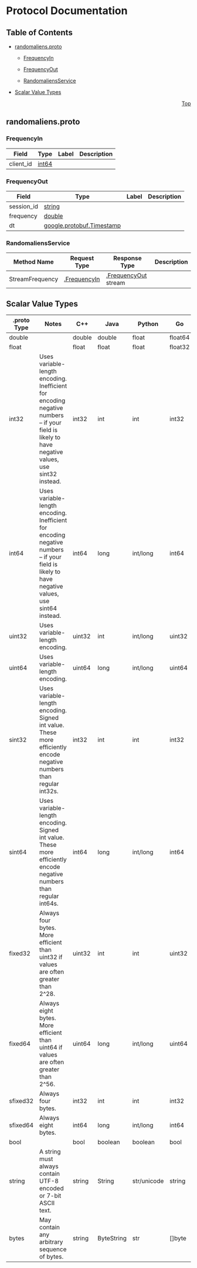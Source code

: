 # Protocol Documentation
<a name="top"></a>

## Table of Contents

- [randomaliens.proto](#randomaliens-proto)
    - [FrequencyIn](#-FrequencyIn)
    - [FrequencyOut](#-FrequencyOut)
  
    - [RandomaliensService](#-RandomaliensService)
  
- [Scalar Value Types](#scalar-value-types)



<a name="randomaliens-proto"></a>
<p align="right"><a href="#top">Top</a></p>

## randomaliens.proto



<a name="-FrequencyIn"></a>

### FrequencyIn



| Field | Type | Label | Description |
| ----- | ---- | ----- | ----------- |
| client_id | [int64](#int64) |  |  |






<a name="-FrequencyOut"></a>

### FrequencyOut



| Field | Type | Label | Description |
| ----- | ---- | ----- | ----------- |
| session_id | [string](#string) |  |  |
| frequency | [double](#double) |  |  |
| dt | [google.protobuf.Timestamp](#google-protobuf-Timestamp) |  |  |





 

 

 


<a name="-RandomaliensService"></a>

### RandomaliensService


| Method Name | Request Type | Response Type | Description |
| ----------- | ------------ | ------------- | ------------|
| StreamFrequency | [.FrequencyIn](#FrequencyIn) | [.FrequencyOut](#FrequencyOut) stream |  |

 



## Scalar Value Types

| .proto Type | Notes | C++ | Java | Python | Go | C# | PHP | Ruby |
| ----------- | ----- | --- | ---- | ------ | -- | -- | --- | ---- |
| <a name="double" /> double |  | double | double | float | float64 | double | float | Float |
| <a name="float" /> float |  | float | float | float | float32 | float | float | Float |
| <a name="int32" /> int32 | Uses variable-length encoding. Inefficient for encoding negative numbers – if your field is likely to have negative values, use sint32 instead. | int32 | int | int | int32 | int | integer | Bignum or Fixnum (as required) |
| <a name="int64" /> int64 | Uses variable-length encoding. Inefficient for encoding negative numbers – if your field is likely to have negative values, use sint64 instead. | int64 | long | int/long | int64 | long | integer/string | Bignum |
| <a name="uint32" /> uint32 | Uses variable-length encoding. | uint32 | int | int/long | uint32 | uint | integer | Bignum or Fixnum (as required) |
| <a name="uint64" /> uint64 | Uses variable-length encoding. | uint64 | long | int/long | uint64 | ulong | integer/string | Bignum or Fixnum (as required) |
| <a name="sint32" /> sint32 | Uses variable-length encoding. Signed int value. These more efficiently encode negative numbers than regular int32s. | int32 | int | int | int32 | int | integer | Bignum or Fixnum (as required) |
| <a name="sint64" /> sint64 | Uses variable-length encoding. Signed int value. These more efficiently encode negative numbers than regular int64s. | int64 | long | int/long | int64 | long | integer/string | Bignum |
| <a name="fixed32" /> fixed32 | Always four bytes. More efficient than uint32 if values are often greater than 2^28. | uint32 | int | int | uint32 | uint | integer | Bignum or Fixnum (as required) |
| <a name="fixed64" /> fixed64 | Always eight bytes. More efficient than uint64 if values are often greater than 2^56. | uint64 | long | int/long | uint64 | ulong | integer/string | Bignum |
| <a name="sfixed32" /> sfixed32 | Always four bytes. | int32 | int | int | int32 | int | integer | Bignum or Fixnum (as required) |
| <a name="sfixed64" /> sfixed64 | Always eight bytes. | int64 | long | int/long | int64 | long | integer/string | Bignum |
| <a name="bool" /> bool |  | bool | boolean | boolean | bool | bool | boolean | TrueClass/FalseClass |
| <a name="string" /> string | A string must always contain UTF-8 encoded or 7-bit ASCII text. | string | String | str/unicode | string | string | string | String (UTF-8) |
| <a name="bytes" /> bytes | May contain any arbitrary sequence of bytes. | string | ByteString | str | []byte | ByteString | string | String (ASCII-8BIT) |

